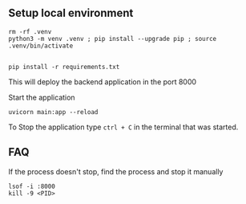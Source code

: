 
## Setup local environment

```shell
rm -rf .venv
python3 -m venv .venv ; pip install --upgrade pip ; source .venv/bin/activate


pip install -r requirements.txt

```


This will deploy the backend application in the port 8000


Start the application
```shell
uvicorn main:app --reload
```

To Stop the application type `ctrl + C` in the terminal that was started.





## FAQ

If the process doesn't stop, find the process and stop it manually
```shell
lsof -i :8000
kill -9 <PID>
```

